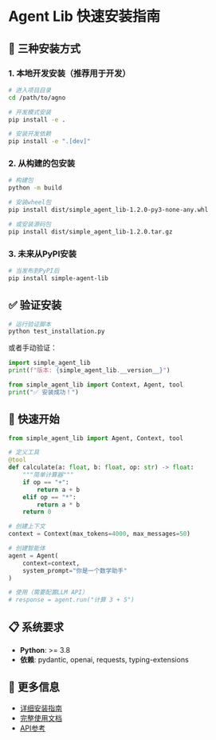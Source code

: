 # Agent Lib 快速安装指南

## 🚀 三种安装方式

### 1. 本地开发安装（推荐用于开发）

```bash
# 进入项目目录
cd /path/to/agno

# 开发模式安装
pip install -e .

# 安装开发依赖
pip install -e ".[dev]"
```

### 2. 从构建的包安装

```bash
# 构建包
python -m build

# 安装wheel包
pip install dist/simple_agent_lib-1.2.0-py3-none-any.whl

# 或安装源码包
pip install dist/simple_agent_lib-1.2.0.tar.gz
```

### 3. 未来从PyPI安装

```bash
# 当发布到PyPI后
pip install simple-agent-lib
```

## ✅ 验证安装

```bash
# 运行验证脚本
python test_installation.py
```

或者手动验证：

```python
import simple_agent_lib
print(f"版本: {simple_agent_lib.__version__}")

from simple_agent_lib import Context, Agent, tool
print("✅ 安装成功！")
```

## 🎯 快速开始

```python
from simple_agent_lib import Agent, Context, tool

# 定义工具
@tool
def calculate(a: float, b: float, op: str) -> float:
    """简单计算器"""
    if op == "+":
        return a + b
    elif op == "*":
        return a * b
    return 0

# 创建上下文
context = Context(max_tokens=4000, max_messages=50)

# 创建智能体
agent = Agent(
    context=context,
    system_prompt="你是一个数学助手"
)

# 使用（需要配置LLM API）
# response = agent.run("计算 3 + 5")
```

## 📋 系统要求

- **Python**: >= 3.8
- **依赖**: pydantic, openai, requests, typing-extensions

## 🔗 更多信息

- [详细安装指南](INSTALL_GUIDE.md)
- [完整使用文档](CONTEXT_MEMORY_GUIDE.md)
- [API参考](README.md) 